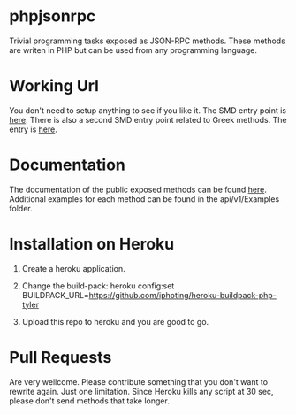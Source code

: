 phpjsonrpc
==========
Trivial programming tasks exposed as JSON-RPC methods. These methods are writen in PHP but can be used from any programming language.

Working Url
===========
You don't need to setup anything to see if you like it.
The SMD entry point is [here](http://phpjsonrpc.herokuapp.com/api/v1/server.php).
There is also a second SMD entry point related to Greek methods. The entry is [here](http://phpjsonrpc.herokuapp.com/api/v1/servergreek.php).

Documentation
=============
The documentation of the public exposed methods can be found [here](http://phpjsonrpc.herokuapp.com/api/v1/Docs/).
Additional examples for each method can be found in the api/v1/Examples folder.

Installation on Heroku
======================
1. Create a heroku application.

2. Change the build-pack: 
heroku config:set BUILDPACK_URL=https://github.com/iphoting/heroku-buildpack-php-tyler

3. Upload this repo to heroku and you are good to go.

Pull Requests
=============
Are very wellcome. Please contribute something that you don't want to rewrite again. Just one limitation. Since Heroku kills any script at 30 sec, please don't send methods that take longer.
